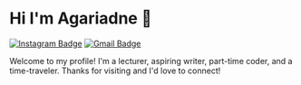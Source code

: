 # Hi I'm Agariadne 👋

[![Instagram Badge](https://img.shields.io/badge/-@agariadnesamala-blue?style=flat&logo=instagram&logoColor=white&link=https://instagram.com/agariadnesamala)](https://instagram.com/_jessicaalim)
[![Gmail Badge](https://img.shields.io/badge/-agariadnesamala-c14438?style=flat&logo=Gmail&logoColor=white&link=mailto:agariadne@ft.unp.ac.id)](mailto:agariadne@ft.unp.ac.id)

Welcome to my profile! I'm a lecturer, aspiring writer, part-time coder, and a time-traveler. Thanks for visiting and I'd love to connect!


